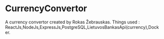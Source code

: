# CurrencyConvertor
A currency convertor created by Rokas Žebrauskas.
Things used : ReactJs,NodeJs,ExpressJs,PostgreSQL,LietuvosBankasApi(currency),Docker.
